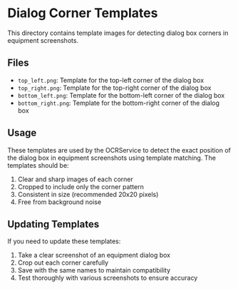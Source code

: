 # Dialog Corner Templates

This directory contains template images for detecting dialog box corners in equipment screenshots.

## Files

- `top_left.png`: Template for the top-left corner of the dialog box
- `top_right.png`: Template for the top-right corner of the dialog box
- `bottom_left.png`: Template for the bottom-left corner of the dialog box
- `bottom_right.png`: Template for the bottom-right corner of the dialog box

## Usage

These templates are used by the OCRService to detect the exact position of the dialog box in equipment screenshots using template matching. The templates should be:

1. Clear and sharp images of each corner
2. Cropped to include only the corner pattern
3. Consistent in size (recommended 20x20 pixels)
4. Free from background noise

## Updating Templates

If you need to update these templates:

1. Take a clear screenshot of an equipment dialog box
2. Crop out each corner carefully
3. Save with the same names to maintain compatibility
4. Test thoroughly with various screenshots to ensure accuracy 